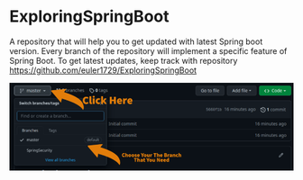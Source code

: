 # ExploringSpringBoot
A repository that will help you to get updated with latest Spring boot version. Every  branch of the repository will implement a specific feature of Spring Boot. To get latest updates, keep track with repository https://github.com/euler1729/ExploringSpringBoot

![image](branch_img.png)
